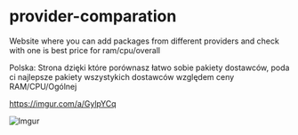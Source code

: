 # provider-comparation
Website where you can add packages from different providers and check with one is best price for ram/cpu/overall

Polska:
Strona dzięki które porównasz łatwo sobie pakiety dostawców, poda ci najlepsze pakiety wszystykich dostawców względem ceny RAM/CPU/Ogólnej

https://imgur.com/a/GylpYCq

![Imgur](https://imgur.com/N71KmbZ)

